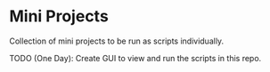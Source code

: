 # Mini Projects

Collection of mini projects to be run as scripts individually. 

TODO (One Day):
Create GUI to view and run the scripts in this repo.

